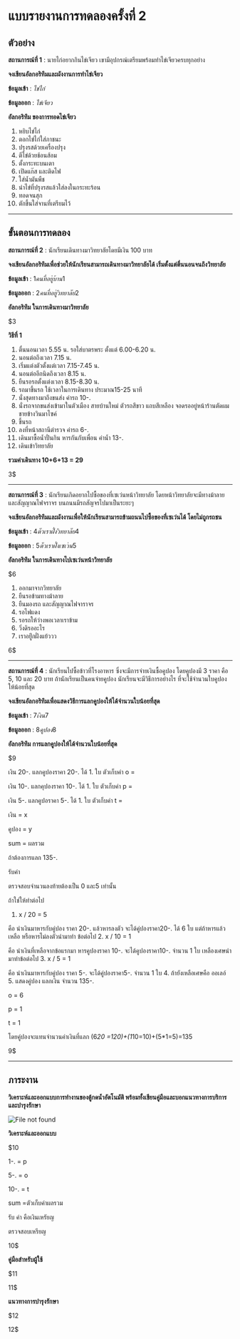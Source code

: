 # แบบรายงานการทดลองครั้งที่ 2

## ตัวอย่าง

**สถานการณ์ที่ 1** : นายไก่อยากกินไข่เจียว เขามีอุปกรณ์เตรียมพร้อมทำไข่เจียวครบทุกอย่าง

**จงเขียนอัลกอริทึมและผังงานการทำไข่เจียว**

**ข้อมูลเข้า** : _ไข่ไก่_

**ข้อมูลออก** : _ไข่เจียว_

**อัลกอริทึม ของการทอดไข่เจียว**

1.  หยิบไข่ไก่
2.  ตอกไข่ไก่ใส่ภาชนะ
3.  ปรุงรสด้วยเครื่องปรุง
4.  ตีไข่ด้วยช้อนส้อม
5.  ตั้งกระทะบนเตา
6.  เปิดแก๊ส และติดไฟ
7.  ใส่น้ำมันพืช
8.  นำไข่ที่ปรุงรสแล้วใส่ลงในกระทะร้อน
9.  ทอดจนสุก
10. ตักขึ้นใส่จานที่เตรียมไว้

----------

## ขั้นตอนการทดลอง

**สถานการณ์ที่ 2** : นักเรียนเดินทางมาวิทยาลัยโดยมีเงิน 100 บาท

**จงเขียนอัลกอริทึมเพื่อช่วยให้นักเรียนสามารถเดินทางมาวิทยาลัยได้ เริ่มตั้งแต่ตื่นนอนจนถึงวิทยาลัย**

**ข้อมูลเข้า** : $1   คนที่อยู่บ้าน    1$

**ข้อมูลออก** : $2  คนที่อยู่วิทยาลัย    2$

**อัลกอริทึม ในการเดินทางมาวิทยาลัย**

$3

**วิธีที่ 1**

1.  ตื่นนอนเวลา 5.55 น. รอใส่บาตรพระ ตั้งแต่ 6.00-6.20 น.
2.  นอนต่อถึงเวลา 7.15 น.
3.  เริ่มแต่งตัวตั้งแต่เวลา 7.15-7.45 น.
4.  นอนต่ออีกนิดถึงเวลา 8.15  น.
5.  ยืนรอรถตั้งแต่งเวลา 8.15-8.30 น.
6.  รถมาขึ้นรถ ใช้เวลาในการเดินทาง ประมาณ15-25 นาที
7.  นั่งสุดทางมาถึงขนส่ง ค่ารถ 10-.
8.  นั่งรถจากขนส่งเข้ามาในตัวเมือง สายบ้านใหม่ ตัวรถสีขาว แถบสีเหลือง จอดรออยู่หน้าร้านตัดผมชายข้างวินมาไซค์
9.  ขึ้นรถ
9.  ลงที่หน้าสถานีตำรวจ ค่ารถ 6-.
10. เดินมาซื้อน้ำปั่นกิน หารกันกับเพื่อน ค่าน้ำ 13-.
11. เดินเข้าวิทยาลัย

**รวมค่าเดินทาง 10+6+13 = 29**

3$

----------

**สถานการณ์ที่ 3** : นักเรียนเกิดอยากไปซื้อของที่เซเว่นหน้าวิทยาลัย โดยหน้าวิทยาลัยจะมีทางม้าลาย และสัญญาณไฟจราจร บนถนนมีรถสัญจรไปมาเป็นระยะๆ

**จงเขียนอัลกอริทึมและผังงานเพื่อให้นักเรียนสามารถข้ามถนนไปซื้อของที่เซเว่นได้ โดยไม่ถูกรถชน**

**ข้อมูลเข้า** : $4   ตัวเราฝั่งวิทยาลัย    4$

**ข้อมูลออก** : $5   ตัวเราฝั่ง เซเว่น    5$

**อัลกอริทึม ในการเดินทางไปเซเว่นหน้าวิทยาลัย**

$6

1.  ออกมาจากวิทยาลัย
2.  ยืนรอข้ามทางม้าลาย
3.  ยืนมองรถ และสัญญาณไฟจาราจร 
4.  รอไฟแดง 
5.  รอรถให้ว่างพอเวลาเราข้าม
6.  วิ่งดิรออะไร
7.  เราอยู่ีกฝั่งแย้ววว

6$

----------

**สถานการณ์ที่ 4** : นักเรียนไปซื้อข้าวที่โรงอาหาร ซึ่งจะมีการจ่ายเงินซื้อคูปอง โดยคูปองมี 3 ราคา คือ 5, 10 และ 20 บาท ถ้านักเรียนเป็นคนจ่ายคูปอง นักเรียนจะมีวิธีการอย่างไร ที่จะใช้จำนวนใบคูปองให้น้อยที่สุด

**จงเขียนอัลกอริทึมเพื่อแสดงวิธีการแลกคูปองให้ได้จำนวนใบน้อยที่สุด**

**ข้อมูลเข้า** : $7   เงิน    7$

**ข้อมูลออก** : $8    คูปอง   8$

**อัลกอริทึม การแลกคูปองให้ได้จำนวนใบน้อยที่สุด**

$9

เงิน 20-. แลกคูปองราคา 20-. ได้ 1. ใบ   ตัวเก็บค่า      o =

เงิน 10-. แลกคุปองราคา 10-. ได้ 1. ใบ   ตัวเก็บค่า     p =

เงิน 5-.  แลกคูปอราคา  5-.  ได้ 1. ใบ   ตัวเก็บค่า     t =

เงิน = x

คูปอง = y

sum = ผลรวม

ถ้าต้องการแลก 135-.

รับค่า

ตรวจสอบจำนวนลงท้ายต้องเป็น 0 และ5 เท่านั้น

ถ้าใช่ให้ทำต่อไป
1.  x / 20 = 5

คือ นำเงินมาหารกับคู่ปอง ราคา 20-. แล้วหารลงตัว
        จะได้คู่ปองราคา20-. ได้ 6 ใบ
          แต่ถ้าหารแล้วเหลือ หรือหารไม่ลงตัวนำมาทำ ข้อต่อไป
2.  x / 10 = 1

คือ นำเงินที่เหลือจากข้อแรกมา หารคูปองราคา 10-. 
      จะได้คูปองราคา10-. จำนวน 1 ใบ
        เหลืองเศษนำมาทำข้อต่อไป
3.  x / 5 = 1

คือ นำเงินมาหารกับคู่ปอง ราคา 5-. 
      จะได้คู่ปองราคา5-. จำนวน 1 ใบ
4.  ถ้ายังเหลือเศษคือ ออเลอ์
5.  แสดงคู่ปอง 
    แลกเงิน จำนวน 135-.

o = 6

p = 1

t = 1

โดยคู่ปองจะแทนจำนวนค่าเงินที่แลก  (6*20 =120)+(1*10=10)+(5*1=5)=135

9$

----------

## ภาระงาน

**วิเคราะห์และออกแบบการทำงานของตู้กดน้ำอัตโนมัติ พร้อมทั้งเขียนคู่มือและบอกแนวทางการบริการและบำรุงรักษา**

![File not found](img/drink1.jpg)

**วิเคราะห์และออกแบบ**

$10

1-. = p

5-. = o

10-. = t

sum =ตัวเก็บค่าผลรวม

รับ ค่า คือเงินเหรัยญ

ตรวจสอบเหรียญ


10$


**คู่มือสำหรับผู้ใช้**

$11



11$

**แนวทางการบำรุงรักษา**

$12



12$
